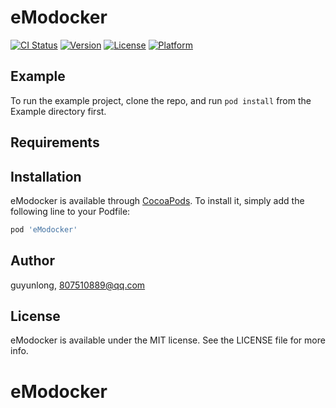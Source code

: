 # eModocker

[![CI Status](https://img.shields.io/travis/guyunlong/eModocker.svg?style=flat)](https://travis-ci.org/guyunlong/eModocker)
[![Version](https://img.shields.io/cocoapods/v/eModocker.svg?style=flat)](https://cocoapods.org/pods/eModocker)
[![License](https://img.shields.io/cocoapods/l/eModocker.svg?style=flat)](https://cocoapods.org/pods/eModocker)
[![Platform](https://img.shields.io/cocoapods/p/eModocker.svg?style=flat)](https://cocoapods.org/pods/eModocker)

## Example

To run the example project, clone the repo, and run `pod install` from the Example directory first.

## Requirements

## Installation

eModocker is available through [CocoaPods](https://cocoapods.org). To install
it, simply add the following line to your Podfile:

```ruby
pod 'eModocker'
```

## Author

guyunlong, 807510889@qq.com

## License

eModocker is available under the MIT license. See the LICENSE file for more info.
# eModocker
